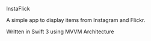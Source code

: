 InstaFlick

A simple app to display items from Instagram and Flickr.

Written in Swift 3 using MVVM Architecture
